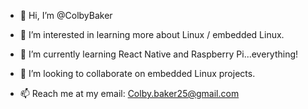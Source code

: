 - 👋 Hi, I’m @ColbyBaker
- 👀 I’m interested in learning more about Linux / embedded Linux.
- 🌱 I’m currently learning React Native and Raspberry Pi...everything!

- 🤝 I’m looking to collaborate on embedded Linux projects.
- 📫 Reach me at my email: Colby.baker25@gmail.com

<!---
ColbyBaker/ColbyBaker is a ✨ special ✨ repository because its `README.md` (this file) appears on your GitHub profile.
You can click the Preview link to take a look at your changes.
--->
